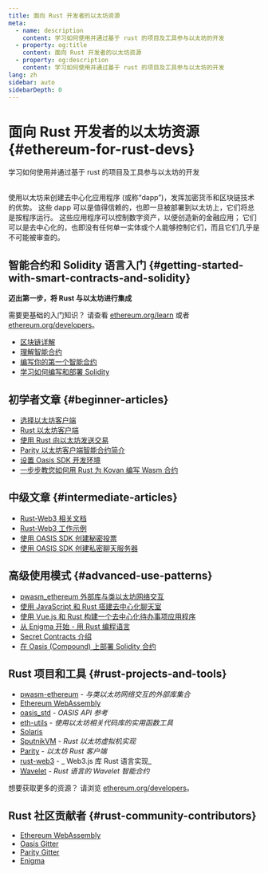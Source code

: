 ```yaml
---
title: 面向 Rust 开发者的以太坊资源
meta:
  - name: description
    content: 学习如何使用并通过基于 rust 的项目及工具参与以太坊的开发
  - property: og:title
    content: 面向 Rust 开发者的以太坊资源
  - property: og:description
    content: 学习如何使用并通过基于 rust 的项目及工具参与以太坊的开发
lang: zh
sidebar: auto
sidebarDepth: 0
---
```


# 面向 Rust 开发者的以太坊资源 {#ethereum-for-rust-devs}

<div class="featured">学习如何使用并通过基于 rust 的项目及工具参与以太坊的开发</div><br>

使用以太坊来创建去中心化应用程序 (或称“dapp”)，发挥加密货币和区块链技术的优势。 这些 dapp 可以是值得信赖的，也即一旦被部署到以太坊上，它们将总是按程序运行。 这些应用程序可以控制数字资产，以便创造新的金融应用； 它们可以是去中心化的，也即没有任何单一实体或个人能够控制它们，而且它们几乎是不可能被审查的。

## 智能合约和 Solidity 语言入门 {#getting-started-with-smart-contracts-and-solidity}

**迈出第一步，将 Rust 与以太坊进行集成**

需要更基础的入门知识？ 请查看 [ethereum.org/learn](/zh/learn/) 或者 [ethereum.org/developers](/zh/developers/)。

- [区块链详解](https://kauri.io/article/d55684513211466da7f8cc03987607d5/blockchain-explained)
- [理解智能合约](https://kauri.io/article/e4f66c6079e74a4a9b532148d3158188/ethereum-101-part-5-the-smart-contract)
- [编写你的第一个智能合约](https://kauri.io/article/124b7db1d0cf4f47b414f8b13c9d66e2/remix-ide-your-first-smart-contract)
- [学习如何编写和部署 Solidity](https://kauri.io/article/973c5f54c4434bb1b0160cff8c695369/understanding-smart-contract-compilation-and-deployment)

## 初学者文章 {#beginner-articles}

- [选择以太坊客户端](https://www.trufflesuite.com/docs/truffle/reference/choosing-an-ethereum-client)
- [Rust 以太坊客户端](https://wiki.parity.io/Setup)
- [使用 Rust 向以太坊发送交易](https://kauri.io/article/97c85229c66445759bb0ce642224d364/sending-ethereum-transactions-with-rust)
- [Parity 以太坊客户端智能合约简介](https://wiki.parity.io/Smart-Contracts)
- [设置 Oasis SDK 开发环境](https://docs.oasis.dev/quickstart.html#set-up-the-oasis-sdk)
- [一步步教您如何用 Rust 为 Kovan 编写 Wasm 合约](https://github.com/paritytech/pwasm-tutorial)

## 中级文章 {#intermediate-articles}

- [Rust-Web3 相关文档](https://tomusdrw.github.io/rust-web3/web3/index.html)
- [Rust-Web3 工作示例](https://github.com/tomusdrw/rust-web3/blob/master/examples)
- [使用 OASIS SDK 创建秘密投票](https://docs.oasis.dev/tutorials/ballot.html#prerequisites)
- [使用 OASIS SDK 创建私密聊天服务器](https://docs.oasis.dev/tutorials/messaging.html#prerequisites)

## 高级使用模式 {#advanced-use-patterns}

- [pwasm_ethereum 外部库与类以太坊网络交互](https://paritytech.github.io/pwasm-ethereum/pwasm_ethereum/)
- [使用 JavaScript 和 Rust 搭建去中心化聊天室](https://medium.com/perlin-network/build-a-decentralized-chat-using-javascript-rust-webassembly-c775f8484b52)
- [使用 Vue.js 和 Rust 构建一个去中心化待办事项应用程序 ](https://medium.com/@jjmace01/build-a-decentralized-todo-app-using-vue-js-rust-webassembly-5381a1895beb)
- [从 Enigma 开始 - 用 Rust 编程语言](https://blog.enigma.co/getting-started-with-discovery-the-rust-programming-language-4d1e0b06de15)
- [Secret Contracts 介绍](https://blog.enigma.co/getting-started-with-enigma-an-intro-to-secret-contracts-cdba4fe501c2)
- [在 Oasis (Compound) 上部署 Solidity 合约](https://docs.oasis.dev/tutorials/deploy-solidity.html#deploy-using-truffle)

## Rust 项目和工具 {#rust-projects-and-tools}

- [pwasm-ethereum](https://github.com/paritytech/pwasm-ethereum) - _与类以太坊网络交互的外部库集合_
- [Ethereum WebAssembly](https://ewasm.readthedocs.io/en/mkdocs/)
- [oasis_std](https://docs.rs/oasis-std/0.2.7/oasis_std/) - _OASIS API 参考_
- [eth-utils](https://github.com/ethereum/eth-utils/) - _使用以太坊相关代码库的实用函数工具_
- [Solaris](https://github.com/paritytech/sol-rs)
- [SputnikVM](https://github.com/sorpaas/rust-evm) - _Rust 以太坊虚拟机实现_
- [Parity](https://github.com/paritytech/parity-ethereum) - _以太坊 Rust 客户端_
- [rust-web3](https://github.com/tomusdrw/rust-web3) - _ Web3.js 库 Rust 语言实现_
- [Wavelet](https://wavelet.perlin.net/docs/smart-contracts) - _Rust 语言的 Wavelet 智能合约_

想要获取更多的资源？ 请浏览 [ethereum.org/developers](/zh/developers/)。

## Rust 社区贡献者 {#rust-community-contributors}

- [Ethereum WebAssembly](https://gitter.im/ewasm/Lobby)
- [Oasis Gitter](https://gitter.im/Oasis-official/Lobby)
- [Parity Gitter](https://gitter.im/paritytech/parity)
- [Enigma](https://discord.gg/SJK32GY)
